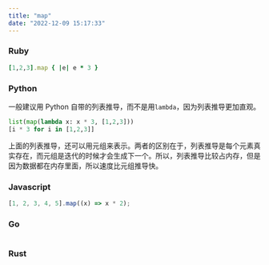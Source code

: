```yaml
---
title: "map"
date: "2022-12-09 15:17:33"
---
```


### Ruby

```ruby
[1,2,3].map { |e| e * 3 }
```

### Python

一般建议用 Python 自带的列表推导，而不是用`lambda`，因为列表推导更加直观。

```python
list(map(lambda x: x * 3, [1,2,3]))
[i * 3 for i in [1,2,3]]
```

上面的列表推导，还可以用元组来表示。两者的区别在于，列表推导是每个元素真实存在，而元组是迭代的时候才会生成下一个。所以，列表推导比较占内存，但是因为数据都在内存里面，所以速度比元组推导快。

### Javascript

```javascript
[1, 2, 3, 4, 5].map((x) => x * 2);
```

### Go

```go

```

### Rust

```rust

```
